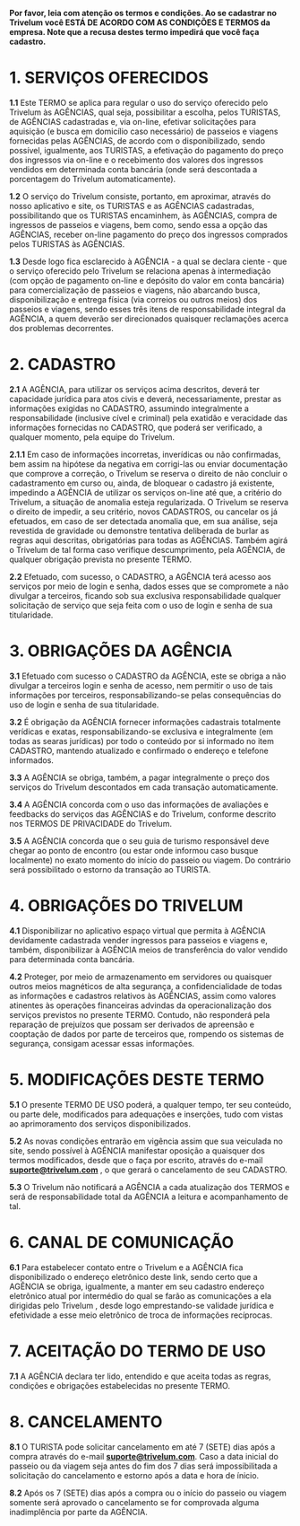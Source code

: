 **Por favor, leia com atenção os termos e condições. Ao se cadastrar no Trivelum você ESTÁ DE ACORDO COM AS CONDIÇÕES E TERMOS da empresa. Note que a recusa destes termo impedirá que você faça cadastro.**

# 1. SERVIÇOS OFERECIDOS

**1.1** Este TERMO se aplica para regular o uso do serviço oferecido pelo Trivelum às AGÊNCIAS, qual seja, possibilitar a escolha, pelos TURISTAS, de AGÊNCIAS cadastradas e, via on-line, efetivar solicitações para aquisição (e busca em domicílio caso necessário) de passeios e viagens fornecidas pelas AGÊNCIAS, de acordo com o disponibilizado, sendo possível, igualmente, aos TURISTAS, a efetivação do pagamento do preço dos ingressos via on-line e o recebimento dos valores dos ingressos vendidos em determinada conta bancária (onde será descontada a porcentagem do Trivelum automaticamente).

**1.2** O serviço do Trivelum consiste, portanto, em aproximar, através do nosso aplicativo e site, os TURISTAS e as AGÊNCIAS cadastradas, possibilitando que os TURISTAS encaminhem, às AGÊNCIAS, compra de ingressos de passeios e viagens, bem como, sendo essa a opção das AGÊNCIAS, receber on-line pagamento do preço dos ingressos comprados pelos TURISTAS às AGÊNCIAS.

**1.3** Desde logo fica esclarecido à AGÊNCIA - a qual se declara ciente - que o serviço oferecido pelo Trivelum se relaciona apenas à intermediação (com opção de pagamento on-line e depósito do valor em conta bancária) para comercialização de passeios e viagens, não abarcando busca, disponibilização e entrega física (via correios ou outros meios) dos passeios e viagens, sendo esses três itens de responsabilidade integral da AGÊNCIA, a quem deverão ser direcionados quaisquer reclamações acerca dos problemas decorrentes.

# 2. CADASTRO

**2.1** A AGÊNCIA, para utilizar os serviços acima descritos, deverá ter capacidade jurídica para atos civis e deverá, necessariamente, prestar as informações exigidas no CADASTRO, assumindo integralmente a responsabilidade (inclusive cível e criminal) pela exatidão e veracidade das informações fornecidas no CADASTRO, que poderá ser verificado, a qualquer momento, pela equipe do Trivelum.

**2.1.1** Em caso de informações incorretas, inverídicas ou não confirmadas, bem assim na hipótese da negativa em corrigi-las ou enviar documentação que comprove a correção, o Trivelum se reserva o direito de não concluir o cadastramento em curso ou, ainda, de bloquear o cadastro já existente, impedindo a AGÊNCIA de utilizar os serviços on-line até que, a critério do Trivelum, a situação de anomalia esteja regularizada. O Trivelum se reserva o direito de impedir, a seu critério, novos CADASTROS, ou cancelar os já efetuados, em caso de ser detectada anomalia que, em sua análise, seja revestida de gravidade ou demonstre tentativa deliberada de burlar as regras aqui descritas, obrigatórias para todas as AGÊNCIAS. Também agirá o Trivelum de tal forma caso verifique descumprimento, pela AGÊNCIA, de qualquer obrigação prevista no presente TERMO.

**2.2** Efetuado, com sucesso, o CADASTRO, a AGÊNCIA terá acesso aos serviços por meio de login e senha, dados esses que se compromete a não divulgar a terceiros, ficando sob sua exclusiva responsabilidade qualquer solicitação de serviço que seja feita com o uso de login e senha de sua titularidade.

# 3. OBRIGAÇÕES DA AGÊNCIA

**3.1** Efetuado com sucesso o CADASTRO da AGÊNCIA, este se obriga a não divulgar a terceiros login e senha de acesso, nem permitir o uso de tais informações por terceiros, responsabilizando-se pelas consequências do uso de login e senha de sua titularidade.

**3.2** É obrigação da AGÊNCIA fornecer informações cadastrais totalmente verídicas e exatas, responsabilizando-se exclusiva e integralmente (em todas as searas jurídicas) por todo o conteúdo por si informado no item CADASTRO, mantendo atualizado e confirmado o endereço e telefone informados.

**3.3** A AGÊNCIA se obriga, também, a pagar integralmente o preço dos serviços do Trivelum descontados em cada transação automaticamente.

**3.4** A AGÊNCIA concorda com o uso das informações de avaliações e feedbacks do serviços das AGÊNCIAS e do Trivelum, conforme descrito nos TERMOS DE PRIVACIDADE do Trivelum.

**3.5** A AGÊNCIA concorda que o seu guia de turismo responsável deve chegar ao ponto de encontro (ou estar onde informou caso busque localmente) no exato momento do início do passeio ou viagem. Do contrário será possibilitado o estorno da transação ao TURISTA.

# 4. OBRIGAÇÕES DO TRIVELUM

**4.1** Disponibilizar no aplicativo espaço virtual que permita à AGÊNCIA devidamente cadastrada vender ingressos para passeios e viagens e, também, disponibilizar à AGÊNCIA meios de transferência do valor vendido para determinada conta bancária.

**4.2** Proteger, por meio de armazenamento em servidores ou quaisquer outros meios magnéticos de alta segurança, a confidencialidade de todas as informações e cadastros relativos às AGÊNCIAS, assim como valores atinentes às operações financeiras advindas da operacionalização dos serviços previstos no presente TERMO. Contudo, não responderá pela reparação de prejuízos que possam ser derivados de apreensão e cooptação de dados por parte de terceiros que, rompendo os sistemas de segurança, consigam acessar essas informações.

# 5. MODIFICAÇÕES DESTE TERMO

**5.1** O presente TERMO DE USO poderá, a qualquer tempo, ter seu conteúdo, ou parte dele, modificados para adequações e inserções, tudo com vistas ao aprimoramento dos serviços disponibilizados.

**5.2** As novas condições entrarão em vigência assim que sua veiculada no site, sendo possível à AGÊNCIA manifestar oposição a quaisquer dos termos modificados, desde que o faça por escrito, através do e-mail **suporte@trivelum.com** , o que gerará o cancelamento de seu CADASTRO.

**5.3** O Trivelum não notificará a AGÊNCIA a cada atualização dos TERMOS e será de responsabilidade total da AGÊNCIA a leitura e acompanhamento de tal.

# 6. CANAL DE COMUNICAÇÃO

**6.1** Para estabelecer contato entre o Trivelum e a AGÊNCIA fica disponibilizado o endereço eletrônico deste link, sendo certo que a AGÊNCIA se obriga, igualmente, a manter em seu cadastro endereço eletrônico atual por intermédio do qual se farão as comunicações a ela dirigidas pelo Trivelum , desde logo emprestando-se validade jurídica e efetividade a esse meio eletrônico de troca de informações recíprocas.

# 7. ACEITAÇÃO DO TERMO DE USO

**7.1** A AGÊNCIA declara ter lido, entendido e que aceita todas as regras, condições e obrigações estabelecidas no presente TERMO.

# 8. CANCELAMENTO

**8.1** O TURISTA pode solicitar cancelamento em até 7 (SETE) dias após a compra através do e-mail **suporte@trivelum.com**. Caso a data inicial do passeio ou da viagem seja antes do fim dos 7 dias será impossibilitada a solicitação do cancelamento e estorno após a data e hora de ínicio.

**8.2** Após os 7 (SETE) dias após a compra ou o início do passeio ou viagem somente será aprovado o cancelamento se for comprovada alguma inadimplência por parte da AGÊNCIA.
